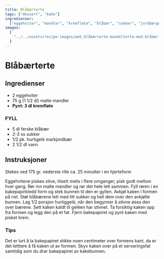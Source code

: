 ```yaml
---
title: Blåbærterte
tags: ["dessert", "kake"]
ingredienser:
  ["eggehviter", "mandler", "kremfløte", "blåbær", "sukker", "jordbærgelè"]
images:
  [
    "../../assets/recipe-images/web_blåbærterte-mandelterte-med-blåbær-blåbærpai.jpg",
  ]
---
```


# Blåbærterte

## Ingredienser

- 2 eggehviter
- 75 g (1 1/2 dl) malte mandler
- **Pynt: 3 dl kremfløte**

### FYLL

- 5 dl ferske blåbær
- 2-3 ss sukker
- 1/2 pk. hurtigelè markjordbær
- 2 1/2 dl vann

## Instruksjoner

Stekes ved 175 gr. nederste rille ca. 25 minutter i en hjerteform

Eggehvitene piskes stive, tilsett melis i flere omganger, pisk godt mellom hver gang. Rør inn malte mandler og rør det hele lett sammen. Fyll røren i en bakepapirkledd form og stek bunnen til den er gyllen. Avkjøl kaken i formen på rist. Støt blåbærene lett med litt sukker og hell dem over den avkjølte bunnen. Lag 1/2 porsjon hurtiggelè, når den begynner å stivne øses den over bærene. Sett kaken kaldt til gelèen har stivnet. Ta forsiktig kaken opp fra formen og legg den på et fat. Fjern bakepapiret og pynt kaken med pisket krem.

### Tips

Det er lurt å la bakepapiret stikke noen centimeter over formens kant, da er det letttere å få kaken ut av formen. Skyv kaken over på et serveringsfat samtidig som du drar bakepapiret av kakebunnen.
